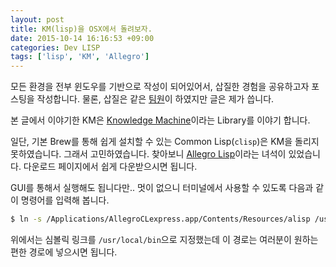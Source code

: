 ```yaml
---
layout: post
title: KM(lisp)을 OSX에서 돌려보자.
date: 2015-10-14 16:16:53 +09:00
categories: Dev LISP
tags: ['lisp', 'KM', 'Allegro']
---
```


모든 환경을 전부 윈도우를 기반으로 작성이 되어있어서, 삽질한 경험을 공유하고자 포스팅을 작성합니다.
물론, 삽질은 같은 [팀원](https://github.com/ChJR)이 하였지만 글은 제가 씁니다.

본 글에서 이야기한 KM은 [Knowledge Machine](http://www.cs.utexas.edu/users/mfkb/km)이라는 Library를 이야기 합니다.

일단, 기본 Brew를 통해 쉽게 설치할 수 있는 Common Lisp(`clisp`)은 KM을 돌리지 못하였습니다. 그래서 고민하였습니다. 찾아보니 [Allegro Lisp](http://franz.com/products/allegrocl)이라는 녀석이 있었습니다. 다운로드 페이지에서 쉽게 다운받으시면 됩니다.

GUI를 통해서 실행해도 됩니다만.. 멋이 없으니 터미널에서 사용할 수 있도록 다음과 같이 명령어를 입력해 봅니다.

```bash
$ ln -s /Applications/AllegroCLexpress.app/Contents/Resources/alisp /usr/local/bin/alisp
```

위에서는 심볼릭 링크를 `/usr/local/bin`으로 지정했는데 이 경로는 여러분이 원하는 편한 경로에 넣으시면 됩니다.